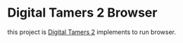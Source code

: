# Digital Tamers 2 Browser

this project is [Digital Tamers 2](https://dragonrod342.itch.io/digital-tamers-2) implements to run browser.
